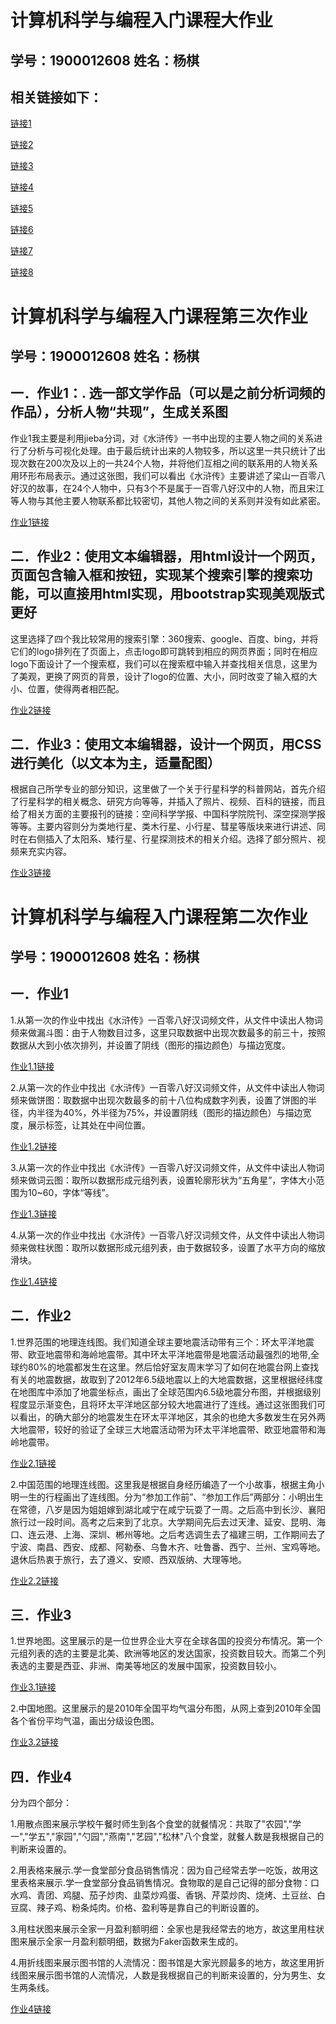# 计算机科学与编程入门课程大作业
## 学号：1900012608   姓名：杨棋
## 相关链接如下：

[链接1](https://yangqi-111.github.io/0点-12点热度值变化情况对比.html)

[链接2](https://yangqi-111.github.io/14点到22点热度值变化情况对比.html)

[链接3](https://yangqi-111.github.io/各个话题持续时间对比.html)

[链接4](https://yangqi-111.github.io/各类别话题占比情况.html)

[链接5](https://yangqi-111.github.io/两者各个话题热度值增量变化.html)

[链接6](https://yangqi-111.github.io/两者关于同一个话题热度值变化情况对比.html)

[链接7](https://yangqi-111.github.io/两者话题排名变化.html)

[链接8](https://yangqi-111.github.io/热度值(最大值、均值)变化对比.html)

# 计算机科学与编程入门课程第三次作业
## 学号：1900012608   姓名：杨棋
## 一．作业1：. 选一部文学作品（可以是之前分析词频的作品），分析人物“共现”，生成关系图
作业1我主要是利用jieba分词，对《水浒传》一书中出现的主要人物之间的关系进行了分析与可视化处理。由于最后统计出来的人物较多，所以这里一共只统计了出现次数在200次及以上的一共24个人物，并将他们互相之间的联系用的人物关系用环形布局表示。通过这张图，我们可以看出《水浒传》主要讲述了梁山一百零八好汉的故事，在24个人物中，只有3个不是属于一百零八好汉中的人物，而且宋江等人物与其他主要人物联系都比较密切，其他人物之间的关系则并没有如此紧密。

[作业1链接](https://yangqi-111.github.io/关系图-分类-水浒传人物.html)

## 二．作业2：使用文本编辑器，用html设计一个网页，页面包含输入框和按钮，实现某个搜索引擎的搜索功能，可以直接用html实现，用bootstrap实现美观版式更好
这里选择了四个我比较常用的搜索引擎：360搜索、google、百度、bing，并将它们的logo排列在了页面上，点击logo即可跳转到相应的网页界面；同时在相应logo下面设计了一个搜索框，我们可以在搜索框中输入并查找相关信息，这里为了美观，更换了网页的背景，设计了logo的位置、大小，同时改变了输入框的大小、位置，使得两者相匹配。

[作业2链接](https://yangqi-111.github.io/搜索引擎设计.html)

## 二．作业3：使用文本编辑器，设计一个网页，用CSS进行美化（以文本为主，适量配图）
根据自己所学专业的部分知识，这里做了一个关于行星科学的科普网站，首先介绍了行星科学的相关概念、研究方向等等，并插入了照片、视频、百科的链接，而且给了相关方面的主要报刊的链接：空间科学学报、中国科学院院刊、深空探测学报等等。主要内容则分为类地行星、类木行星、小行星、彗星等版块来进行讲述、同时在右侧插入了太阳系、矮行星、行星探测技术的相关介绍。选择了部分照片、视频来充实内容。

[作业3链接](https://yangqi-111.github.io/网页设计.html)







# 计算机科学与编程入门课程第二次作业
## 学号：1900012608   姓名：杨棋
## 一．作业1
1.从第一次的作业中找出《水浒传》一百零八好汉词频文件，从文件中读出人物词频来做漏斗图：由于人物数目过多，这里只取数据中出现次数最多的前三十，按照数据从大到小依次排列，并设置了阴线（图形的描边颜色）与描边宽度。

[作业1.1链接](https://yangqi-111.github.io/词频统计-漏斗.html)

2.从第一次的作业中找出《水浒传》一百零八好汉词频文件，从文件中读出人物词频来做饼图：取数据中出现次数最多的前十八位构成数字列表，设置了饼图的半径，内半径为40%，外半径为75%，并设置阴线（图形的描边颜色）与描边宽度，展示标签，让其处在中间位置。

[作业1.2链接](https://yangqi-111.github.io/词频统计-饼图.html)

3.从第一次的作业中找出《水浒传》一百零八好汉词频文件，从文件中读出人物词频来做词云图：取所以数据形成元组列表，设置轮廓形状为“五角星”，字体大小范围为10~60，字体“等线”。

[作业1.3链接](https://yangqi-111.github.io/词频统计-词云.html)

4.从第一次的作业中找出《水浒传》一百零八好汉词频文件，从文件中读出人物词频来做柱状图：取所以数据形成元组列表，由于数据较多，设置了水平方向的缩放滑块。

[作业1.4链接](https://yangqi-111.github.io/词频统计-柱状图.html)

## 二．作业2
1.世界范围的地理连线图。我们知道全球主要地震活动带有三个：环太平洋地震带、欧亚地震带和海岭地震带。其中环太平洋地震带是地震活动最强烈的地带,全球约80%的地震都发生在这里。然后恰好室友周末学习了如何在地震台网上查找有关的地震数据，故取到了2012年6.5级地震以上的大地震数据，这里根据经纬度在地图库中添加了地震坐标点，画出了全球范围内6.5级地震分布图，并根据级别程度显示渐变色，且将环太平洋地区部分较大地震进行了连线。通过这张图我们可以看出，的确大部分的地震发生在环太平洋地区，其余的也绝大多数发生在另外两大地震带，较好的验证了全球三大地震活动带为环太平洋地震带、欧亚地震带和海岭地震带。

[作业2.1链接](https://yangqi-111.github.io/地理连线图-2012大地震分布.html)

2.中国范围的地理连线图。这里我是根据自身经历编造了一个小故事，根据主角小明一生的行程画出了连线图。分为“参加工作前”、“参加工作后”两部分：小明出生在常德，八岁是因为姐姐嫁到湖北咸宁在咸宁玩耍了一周。之后高中到长沙、襄阳旅行过一段时间。高考之后来到了北京。大学期间先后去过天津、延安、昆明、海口、连云港、上海、深圳、郴州等地。之后考选调生去了福建三明，工作期间去了宁波、南昌、西安、成都、阿勒泰、乌鲁木齐、吐鲁番、西宁、兰州、宝鸡等地。退休后热衷于旅行，去了遵义、安顺、西双版纳、大理等地。

[作业2.2链接](https://yangqi-111.github.io/地理连线图-一生行程图.html)

## 三．作业3
1.世界地图。这里展示的是一位世界企业大亨在全球各国的投资分布情况。第一个元组列表的选的主要是北美、欧洲等地区的发达国家，投资数目较大。而第二个列表选的主要是西亚、非洲、南美等地区的发展中国家，投资数目较小。

[作业3.1链接](https://yangqi-111.github.io/世界大亨投资.html)

2.中国地图。这里展示的是2010年全国平均气温分布图，从网上查到2010年全国各个省份平均气温，画出分级设色图。

[作业3.2链接](https://yangqi-111.github.io/全国平均气温地图.html)

## 四．作业4
分为四个部分：

1.用散点图来展示学校午餐时师生到各个食堂的就餐情况：共取了"农园","学一","学五","家园","勺园","燕南","艺园","松林"八个食堂，就餐人数是我根据自己的判断来设置的。

2.用表格来展示.学一食堂部分食品销售情况：因为自己经常去学一吃饭，故用这里表格来展示.学一食堂部分食品销售情况。食物取的是自己记得的部分食物：口水鸡、青团、鸡腿、茄子炒肉、韭菜炒鸡蛋、香锅、芹菜炒肉、烧烤、土豆丝、白豆腐、辣子鸡、粉条炖肉。价格、盈利等是靠自己的判断设置的。

3.用柱状图来展示全家一月盈利额明细：全家也是我经常去的地方，故这里用柱状图来展示全家一月盈利额明细，数据为Faker函数来生成的。

4.用折线图来展示图书馆的人流情况：图书馆是大家光顾最多的地方，故这里用折线图来展示图书馆的人流情况，人数是我根据自己的判断来设置的，分为男生、女生两条线。

[作业4链接](https://yangqi-111.github.io/组合图表.html)
